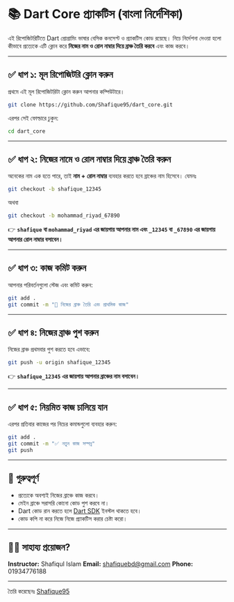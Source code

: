 # 📚 Dart Core প্র্যাকটিস (বাংলা নির্দেশিকা)

এই রিপোজিটরিটিতে Dart প্রোগ্রামিং ভাষার বেসিক কনসেপ্ট ও প্র্যাকটিস কোড রয়েছে। নিচে নির্দেশনা দেওয়া হলো কীভাবে প্রত্যেকে এটি ক্লোন করে **নিজের নাম ও রোল নাম্বার দিয়ে ব্রাঞ্চ তৈরি করবে** এবং কাজ করবে।

---

## ✅ ধাপ ১: মূল রিপোজিটরি ক্লোন করুন

প্রথমে এই মূল রিপোজিটরিটা ক্লোন করুন আপনার কম্পিউটারে।

```bash
git clone https://github.com/Shafique95/dart_core.git
```

এরপর সেই ফোল্ডারে ঢুকুন:

```bash
cd dart_core
```

---

## ✅ ধাপ ২: নিজের নামে ও রোল নাম্বার দিয়ে ব্রাঞ্চ তৈরি করুন

অনেকের নাম এক হতে পারে, তাই **নাম + রোল নাম্বার** ব্যবহার করতে হবে ব্রাঞ্চের নাম হিসেবে। যেমনঃ

```bash
git checkout -b shafique_12345
```

অথবা

```bash
git checkout -b mohammad_riyad_67890
```

👉 **`shafique` বা `mohammad_riyad` এর জায়গায় আপনার নাম এবং `_12345` বা `_67890` এর জায়গায় আপনার রোল নাম্বার বসাবেন।**

---

## ✅ ধাপ ৩: কাজ কমিট করুন

আপনার পরিবর্তনগুলো স্টেজ এবং কমিট করুন:

```bash
git add .
git commit -m "🎯 নিজের ব্রাঞ্চ তৈরি এবং প্রাথমিক কাজ"
```

---

## ✅ ধাপ ৪: নিজের ব্রাঞ্চ পুশ করুন

নিজের ব্রাঞ্চ প্রথমবার পুশ করতে হবে এভাবে:

```bash
git push -u origin shafique_12345
```

👉 **`shafique_12345` এর জায়গায় আপনার ব্রাঞ্চের নাম বসাবেন।**

---

## ✅ ধাপ ৫: নিয়মিত কাজ চালিয়ে যান

এরপর প্রতিবার কাজের পর নিচের কমান্ডগুলো ব্যবহার করুন:

```bash
git add .
git commit -m "✅ নতুন কাজ সম্পন্ন"
git push
```

---

## 📌 গুরুত্বপূর্ণ

* প্রত্যেকে অবশ্যই নিজের ব্রাঞ্চে কাজ করবে।
* মেইন ব্রাঞ্চে সরাসরি কোনো কোড পুশ করবে না।
* Dart কোড রান করতে হলে [Dart SDK](https://dart.dev/get-dart) ইনস্টল থাকতে হবে।
* কোড কপি না করে নিজে নিজে প্র্যাকটিস করার চেষ্টা করো।

---

## 🧑‍💻 সাহায্য প্রয়োজন?

**Instructor:** Shafiqul Islam
**Email:** [shafiquebd@gmail.com](mailto:shafiquebd@gmail.com)
**Phone:** 01934776188

---

তৈরি করেছেনঃ [Shafique95](https://github.com/Shafique95)


